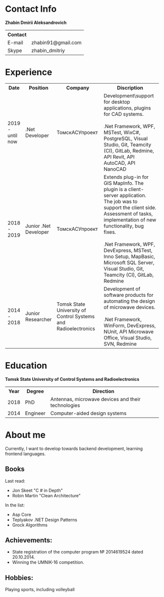 # Contact Info
**Zhabin Dmirii Aleksandrovich**

<table>
   <tr>
    <th>Contact</th>
    <th></th>
   </tr>
  <tr>
    <td>E-mail</td>
    <td>zhabin91@gmail.com</td>
  </tr>
    <tr>
    <td>Skype</td>
    <td>zhabin_dmitriy </td>
  </tr>
</table>

# Experience

<table>
   <tr>
    <th>Date</th>
    <th>Position</th>
    <th>Company</th>
    <th>Discription</th>
   </tr>
  <tr>
    <td>2019 - until now</td>
    <td>.Net Developer</td>
    <td>ТомскАСУпроект</td>
    <td>Development\support for desktop applications, plugins for CAD systems. <br><br>.Net Framework, WPF, MSTest, WixC#, PostgreSQL, Visual Studio, Git, Teamсity (CI), GitLab, Redmine, API Revit, API AutoCAD, API NanoCAD</td>
  </tr>
    <td>2018 - 2019</td>
    <td>Junior .Net Developer</td>
    <td>ТомскАСУпроект</td>
    <td>Extends plug-in for GIS MapInfo. The plugin is a client-server application.<br>The job was to support the client side. Assessment of tasks, implementation of new functionality, bug fixes. <br><br>.Net Framework, WPF, DevExpress, MSTest, Inno Setup, MapBasic, Microsoft SQL Server, Visual Studio, Git, Teamсity (CI), GitLab, Redmine</td>
  </tr>
  <tr>
    <td>2014 - 2018</td>
    <td>Junior Researcher</td>
    <td>Tomsk State University of Control Systems and Radioelectronics</td>
    <td>Development of software products for automating the design of microwave devices. <br><br>.Net Framework, WinForm, DevExpress, NUnit, API Microwave Office, Visual Studio, SVN, Redmine</td>
  </tr>
</table>

# Education
**Tomsk State University of Control Systems and Radioelectronics**

<table>
   <tr>
    <th>Year</th>
    <th>Degree</th>
    <th>Direction</th>
   </tr>
  <tr>
    <td>2018</td>
    <td>PhD</td>
    <td>Antennas, microwave devices and their technologies</td>
  </tr>
    <td>2014</td>
    <td>Engineer</td>
    <td>Computer-aided design systems</td>
  </tr>
</table>

# About me

Currently, I want to develop towards backend development, learning frontend languages.

## Books
Last read:
* Jon Skeet "C # in Depth"
* Robin Martin "Clean Architecture"

In the list:
* Asp Core
* Teplyakov .NET Design Patterns
* Grock Algorithms

## Achievements:
* State registration of the computer program № 2014619524 dated 20.10.2014.
* Winning the UMNIK-16 competition.

## Hobbies:
Playing sports, including volleyball